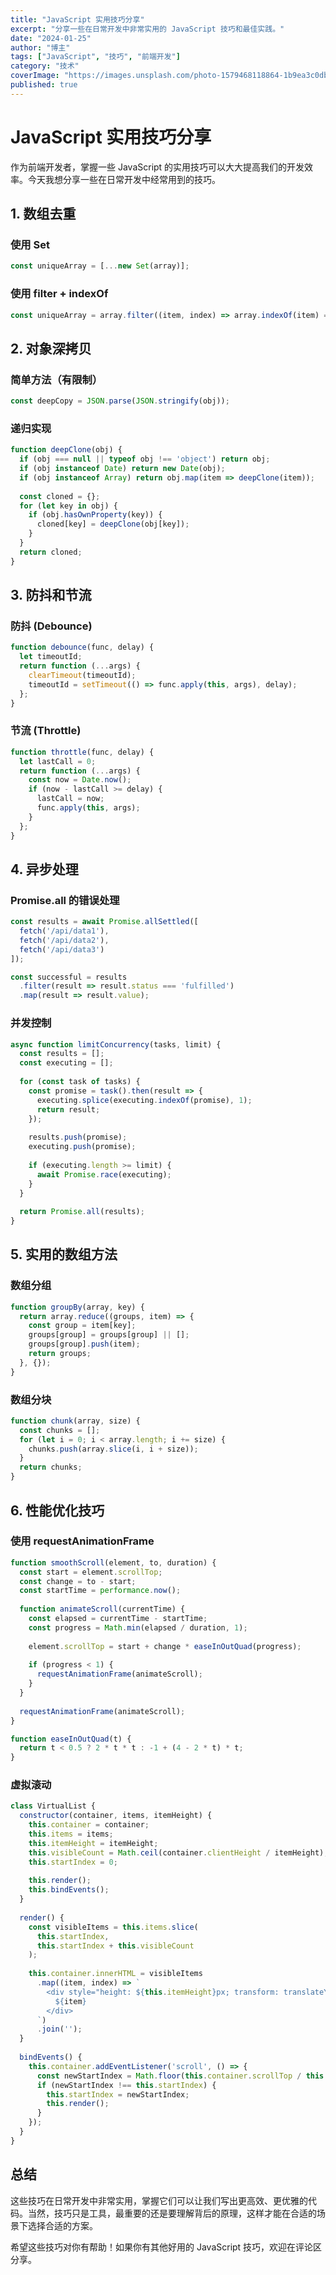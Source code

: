 ```yaml
---
title: "JavaScript 实用技巧分享"
excerpt: "分享一些在日常开发中非常实用的 JavaScript 技巧和最佳实践。"
date: "2024-01-25"
author: "博主"
tags: ["JavaScript", "技巧", "前端开发"]
category: "技术"
coverImage: "https://images.unsplash.com/photo-1579468118864-1b9ea3c0db4a?w=800&h=400&fit=crop"
published: true
---
```


# JavaScript 实用技巧分享

作为前端开发者，掌握一些 JavaScript 的实用技巧可以大大提高我们的开发效率。今天我想分享一些在日常开发中经常用到的技巧。

## 1. 数组去重

### 使用 Set
```javascript
const uniqueArray = [...new Set(array)];
```

### 使用 filter + indexOf
```javascript
const uniqueArray = array.filter((item, index) => array.indexOf(item) === index);
```

## 2. 对象深拷贝

### 简单方法（有限制）
```javascript
const deepCopy = JSON.parse(JSON.stringify(obj));
```

### 递归实现
```javascript
function deepClone(obj) {
  if (obj === null || typeof obj !== 'object') return obj;
  if (obj instanceof Date) return new Date(obj);
  if (obj instanceof Array) return obj.map(item => deepClone(item));
  
  const cloned = {};
  for (let key in obj) {
    if (obj.hasOwnProperty(key)) {
      cloned[key] = deepClone(obj[key]);
    }
  }
  return cloned;
}
```

## 3. 防抖和节流

### 防抖 (Debounce)
```javascript
function debounce(func, delay) {
  let timeoutId;
  return function (...args) {
    clearTimeout(timeoutId);
    timeoutId = setTimeout(() => func.apply(this, args), delay);
  };
}
```

### 节流 (Throttle)
```javascript
function throttle(func, delay) {
  let lastCall = 0;
  return function (...args) {
    const now = Date.now();
    if (now - lastCall >= delay) {
      lastCall = now;
      func.apply(this, args);
    }
  };
}
```

## 4. 异步处理

### Promise.all 的错误处理
```javascript
const results = await Promise.allSettled([
  fetch('/api/data1'),
  fetch('/api/data2'),
  fetch('/api/data3')
]);

const successful = results
  .filter(result => result.status === 'fulfilled')
  .map(result => result.value);
```

### 并发控制
```javascript
async function limitConcurrency(tasks, limit) {
  const results = [];
  const executing = [];
  
  for (const task of tasks) {
    const promise = task().then(result => {
      executing.splice(executing.indexOf(promise), 1);
      return result;
    });
    
    results.push(promise);
    executing.push(promise);
    
    if (executing.length >= limit) {
      await Promise.race(executing);
    }
  }
  
  return Promise.all(results);
}
```

## 5. 实用的数组方法

### 数组分组
```javascript
function groupBy(array, key) {
  return array.reduce((groups, item) => {
    const group = item[key];
    groups[group] = groups[group] || [];
    groups[group].push(item);
    return groups;
  }, {});
}
```

### 数组分块
```javascript
function chunk(array, size) {
  const chunks = [];
  for (let i = 0; i < array.length; i += size) {
    chunks.push(array.slice(i, i + size));
  }
  return chunks;
}
```

## 6. 性能优化技巧

### 使用 requestAnimationFrame
```javascript
function smoothScroll(element, to, duration) {
  const start = element.scrollTop;
  const change = to - start;
  const startTime = performance.now();
  
  function animateScroll(currentTime) {
    const elapsed = currentTime - startTime;
    const progress = Math.min(elapsed / duration, 1);
    
    element.scrollTop = start + change * easeInOutQuad(progress);
    
    if (progress < 1) {
      requestAnimationFrame(animateScroll);
    }
  }
  
  requestAnimationFrame(animateScroll);
}

function easeInOutQuad(t) {
  return t < 0.5 ? 2 * t * t : -1 + (4 - 2 * t) * t;
}
```

### 虚拟滚动
```javascript
class VirtualList {
  constructor(container, items, itemHeight) {
    this.container = container;
    this.items = items;
    this.itemHeight = itemHeight;
    this.visibleCount = Math.ceil(container.clientHeight / itemHeight);
    this.startIndex = 0;
    
    this.render();
    this.bindEvents();
  }
  
  render() {
    const visibleItems = this.items.slice(
      this.startIndex,
      this.startIndex + this.visibleCount
    );
    
    this.container.innerHTML = visibleItems
      .map((item, index) => `
        <div style="height: ${this.itemHeight}px; transform: translateY(${(this.startIndex + index) * this.itemHeight}px)">
          ${item}
        </div>
      `)
      .join('');
  }
  
  bindEvents() {
    this.container.addEventListener('scroll', () => {
      const newStartIndex = Math.floor(this.container.scrollTop / this.itemHeight);
      if (newStartIndex !== this.startIndex) {
        this.startIndex = newStartIndex;
        this.render();
      }
    });
  }
}
```

## 总结

这些技巧在日常开发中非常实用，掌握它们可以让我们写出更高效、更优雅的代码。当然，技巧只是工具，最重要的还是要理解背后的原理，这样才能在合适的场景下选择合适的方案。

希望这些技巧对你有帮助！如果你有其他好用的 JavaScript 技巧，欢迎在评论区分享。
